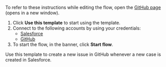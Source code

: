 To refer to these instructions while editing the flow, open the [GitHub page](https://github.com/ot4i/app-connect-templates/tree/main/resources/markdown/Create%20an%20issue%20in%20GitHub%20when%20a%20case%20is%20created%20in%20Salesforce_instructions.md) (opens in a new window).

1. Click **Use this template** to start using the template.
2. Connect to the following accounts by using your credentials:
   - [Salesforce](https://ibm.biz/ach2salesforce)
   - [GitHub](https://ibm.biz/acgithub) 
3. To start the flow, in the banner, click **Start flow**.


Use this template to create a new issue in GitHub whenever a new case is created in Salesforce.



